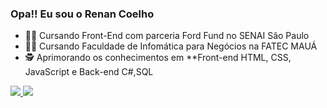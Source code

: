 ### Opa!! Eu sou o Renan Coelho

- :student: Cursando Front-End com parceria Ford Fund no SENAI São Paulo
- :man_technologist: Cursando Faculdade de Infomática para Negócios na FATEC MAUÁ
- :detective: Aprimorando os conhecimentos em **Front-end HTML, CSS, JavaScript e Back-end C#,SQL

<div>
   <a href="https://github.com/renan-menezess">
  <img heigth="180cm" src="https://github-readme-stats.vercel.app/api?username=renan-menezess&show_icons=true&theme=dark&include_all_commits=true&count_private=true"/>
  <img heigth="180cm" src="https://github-readme-stats.vercel.app/api/top-langs/?username=renan-menezess&layout=compact&langs_count=16&theme=dark"/>
</div>

